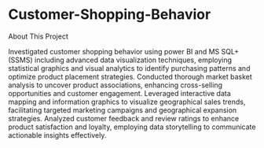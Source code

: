 # Customer-Shopping-Behavior

About This Project

Investigated customer shopping behavior using power BI and MS SQL+(SSMS) including advanced data visualization techniques, employing statistical graphics and visual analytics to identify purchasing patterns and optimize product placement strategies. Conducted thorough market basket analysis to uncover product associations, enhancing cross-selling opportunities and customer engagement. Leveraged interactive data mapping and information graphics to visualize geographical sales trends, facilitating targeted marketing campaigns and geographical expansion strategies. Analyzed customer feedback and review ratings to enhance product satisfaction and loyalty, employing data storytelling to communicate actionable insights effectively.


